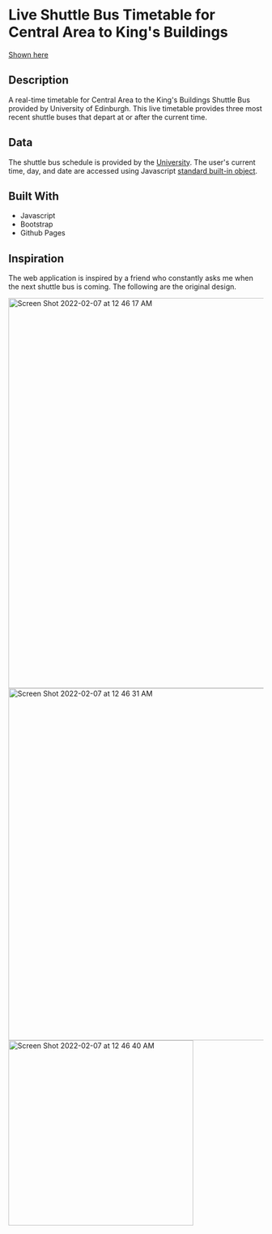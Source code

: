# Live Shuttle Bus Timetable for Central Area to King's Buildings

[Shown here][1]

## Description
A real-time timetable for Central Area to the King's Buildings Shuttle Bus provided by University of Edinburgh.
This live timetable provides three most recent shuttle buses that depart at or after the current time.

## Data
The shuttle bus schedule is provided by the [University][2].
The user's current time, day, and date are accessed using Javascript [standard built-in object][3]. 


## Built With
- Javascript
- Bootstrap
- Github Pages

## Inspiration
The web application is inspired by a friend who constantly asks me when the next shuttle bus is coming.
The following are the original design.

<img width="769" alt="Screen Shot 2022-02-07 at 12 46 17 AM" src="https://user-images.githubusercontent.com/65585519/152709123-7dd9ff5f-4be9-4966-8871-bf8ce9c10ad2.png" width="80">
<img width="694" alt="Screen Shot 2022-02-07 at 12 46 31 AM" src="https://user-images.githubusercontent.com/65585519/152709128-03fb4257-78dd-42a2-b0e9-e0a3af029f97.png" width="80">
<img width="365" alt="Screen Shot 2022-02-07 at 12 46 40 AM" src="https://user-images.githubusercontent.com/65585519/152709132-2682a5db-5520-42af-aa8a-403ca4988d8e.png" width="80">


[1]: https://guifuliu.github.io/shuttlebus_timetable/
[2]: https://www.ed.ac.uk/transport/public-transport/buses/shuttle-bus
[3]: https://developer.mozilla.org/en-US/docs/Web/JavaScript/Reference/Global_Objects/Date/setDate
